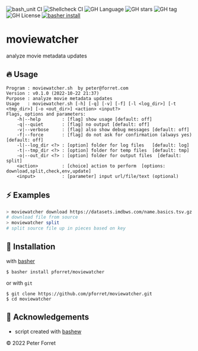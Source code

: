 ![bash_unit CI](https://github.com/pforret/moviewatcher/workflows/bash_unit%20CI/badge.svg)
![Shellcheck CI](https://github.com/pforret/moviewatcher/workflows/Shellcheck%20CI/badge.svg)
![GH Language](https://img.shields.io/github/languages/top/pforret/moviewatcher)
![GH stars](https://img.shields.io/github/stars/pforret/moviewatcher)
![GH tag](https://img.shields.io/github/v/tag/pforret/moviewatcher)
![GH License](https://img.shields.io/github/license/pforret/moviewatcher)
[![basher install](https://img.shields.io/badge/basher-install-white?logo=gnu-bash&style=flat)](https://www.basher.it/package/)

# moviewatcher

analyze movie metadata updates

## 🔥 Usage

```
Program : moviewatcher.sh  by peter@forret.com
Version : v0.1.0 (2022-10-22 21:37)
Purpose : analyze movie metadata updates
Usage   : moviewatcher.sh [-h] [-q] [-v] [-f] [-l <log_dir>] [-t <tmp_dir>] [-o <out_dir>] <action> <input?>
Flags, options and parameters:
    -h|--help        : [flag] show usage [default: off]
    -q|--quiet       : [flag] no output [default: off]
    -v|--verbose     : [flag] also show debug messages [default: off]
    -f|--force       : [flag] do not ask for confirmation (always yes) [default: off]
    -l|--log_dir <?> : [option] folder for log files   [default: log]
    -t|--tmp_dir <?> : [option] folder for temp files  [default: tmp]
    -o|--out_dir <?> : [option] folder for output files  [default: split]
    <action>         : [choice] action to perform  [options: download,split,check,env,update]
    <input>          : [parameter] input url/file/text (optional)
```

## ⚡️ Examples

```bash
> moviewatcher download https://datasets.imdbws.com/name.basics.tsv.gz
# download file from source
> moviewatcher split
# split source file up in pieces based on key
```

## 🚀 Installation

with [basher](https://github.com/basherpm/basher)

	$ basher install pforret/moviewatcher

or with `git`

	$ git clone https://github.com/pforret/moviewatcher.git
	$ cd moviewatcher

## 📝 Acknowledgements

* script created with [bashew](https://github.com/pforret/bashew)

&copy; 2022 Peter Forret
